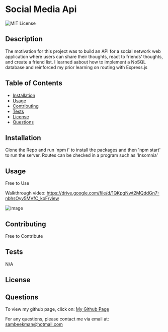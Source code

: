 
# Social Media Api

![MIT License](https://img.shields.io/badge/License--blue)


## Description

The motivation for this project was to build an API for a social network web application where users can share their thoughts, react to friends’ thoughts, and create a friend list. I learned aabout how to implement a NoSQL database and reinforced my prior learning on routing with Express.js


## Table of Contents
- [Installation](#Installation)
- [Usage](#Usage)
- [Contributing](#Contributing)
- [Tests](#Tests)
- [License](#License)
- [Questions](#Questions)


## Installation

Clone the Repo and run 'npm i' to install the packages and then 'npm start' to run the server. Routes can be checked in a program such as 'Insomnia'


## Usage

Free to Use

Walkthrough video: https://drive.google.com/file/d/1QKpgNwt2MQddGn7-nbhsOyv5MVfC_koF/view

![image](https://github.com/SamBeekman/NoSQL-Social-Media-API/assets/131665093/6add7f0b-f08f-4806-88db-e2042c5829e8)



## Contributing

Free to Contribute


## Tests

N/A


## License




## Questions

To view my github page, click on: [My Github Page](https://www.github.com/SamBeekman)

For any questions, please contact me via email at: sambeekman@hotmail.com
